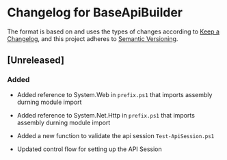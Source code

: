 # Changelog for BaseApiBuilder

The format is based on and uses the types of changes according to [Keep a Changelog](https://keepachangelog.com/en/1.0.0/),
and this project adheres to [Semantic Versioning](https://semver.org/spec/v2.0.0.html).

## [Unreleased]

### Added

- Added reference to System.Web in `prefix.ps1` that imports assembly durning module import
- Added reference to System.Net.Http in `prefix.ps1` that imports assembly durning module import
- Added a new function to validate the api session `Test-ApiSession.ps1`

- Updated control flow for setting up the API Session
